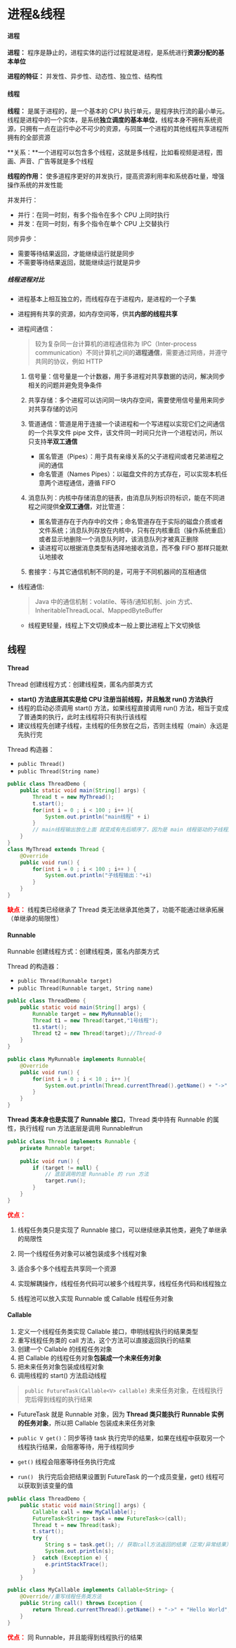 # 进程&线程

#### 进程

**进程：** 程序是静止的，进程实体的运行过程就是进程，是系统进行**资源分配的基本单位**

**进程的特征：** 并发性、异步性、动态性、独立性、结构性

#### 线程

**线程：**  是属于进程的，是一个基本的 CPU 执行单元，是程序执行流的最小单元。线程是进程中的一个实体，是系统**独立调度的基本单位**，线程本身不拥有系统资源，只拥有一点在运行中必不可少的资源，与同属一个进程的其他线程共享进程所拥有的全部资源

**关系：**一个进程可以包含多个线程，这就是多线程，比如看视频是进程，图画、声音、广告等就是多个线程

**线程的作用：** 使多道程序更好的并发执行，提高资源利用率和系统吞吐量，增强操作系统的并发性能

并发并行：

* 并行：在同一时刻，有多个指令在多个 CPU 上同时执行
* 并发：在同一时刻，有多个指令在单个 CPU 上交替执行

同步异步：

* 需要等待结果返回，才能继续运行就是同步
* 不需要等待结果返回，就能继续运行就是异步

##### 线程进程对比

* 进程基本上相互独立的，而线程存在于进程内，是进程的一个子集

* 进程拥有共享的资源，如内存空间等，供其**内部的线程共享**

* 进程间通信：

  > 较为复杂同一台计算机的进程通信称为 IPC（Inter-process communication）不同计算机之间的**进程通信**，需要通过网络，并遵守共同的协议，例如 HTTP

  1. 信号量：信号量是一个计数器，用于多进程对共享数据的访问，解决同步相关的问题并避免竞争条件

  2. 共享存储：多个进程可以访问同一块内存空间，需要使用信号量用来同步对共享存储的访问

  3. 管道通信：管道是用于连接一个读进程和一个写进程以实现它们之间通信的一个共享文件 pipe 文件，该文件同一时间只允许一个进程访问，所以只支持**半双工通信**
     - 匿名管道（Pipes）：用于具有亲缘关系的父子进程间或者兄弟进程之间的通信
     - 命名管道（Names Pipes）：以磁盘文件的方式存在，可以实现本机任意两个进程通信，遵循 FIFO

  4. 消息队列：内核中存储消息的链表，由消息队列标识符标识，能在不同进程之间提供**全双工通信**，对比管道：
     - 匿名管道存在于内存中的文件；命名管道存在于实际的磁盘介质或者文件系统；消息队列存放在内核中，只有在内核重启（操作系统重启）或者显示地删除一个消息队列时，该消息队列才被真正删除
     - 读进程可以根据消息类型有选择地接收消息，而不像 FIFO 那样只能默认地接收

  5. 套接字：与其它通信机制不同的是，可用于不同机器间的互相通信

* 线程通信:

  > Java 中的通信机制：volatile、等待/通知机制、join 方式、InheritableThreadLocal、MappedByteBuffer

  * 线程更轻量，线程上下文切换成本一般上要比进程上下文切换低

## 线程

#### Thread

Thread 创建线程方式：创建线程类，匿名内部类方式

* **start() 方法底层其实是给 CPU 注册当前线程，并且触发 run() 方法执行**
* 线程的启动必须调用 start() 方法，如果线程直接调用 run() 方法，相当于变成了普通类的执行，此时主线程将只有执行该线程
* 建议线程先创建子线程，主线程的任务放在之后，否则主线程（main）永远是先执行完

Thread 构造器：

* `public Thread()`
* `public Thread(String name)`

```java
public class ThreadDemo {
    public static void main(String[] args) {
        Thread t = new MyThread();
        t.start();
       	for(int i = 0 ; i < 100 ; i++ ){
            System.out.println("main线程" + i)
        }
        // main线程输出放在上面 就变成有先后顺序了，因为是 main 线程驱动的子线程运行
    }
}
class MyThread extends Thread {
    @Override
    public void run() {
        for(int i = 0 ; i < 100 ; i++ ) {
            System.out.println("子线程输出："+i)
        }
    }
}
```

**<font color="red">缺点：</font>** 线程类已经继承了 Thread 类无法继承其他类了，功能不能通过继承拓展（单继承的局限性）

#### Runnable

Runnable 创建线程方式：创建线程类，匿名内部类方式

Thread 的构造器：

* `public Thread(Runnable target)`
* `public Thread(Runnable target, String name)`

```java
public class ThreadDemo {
    public static void main(String[] args) {
        Runnable target = new MyRunnable();
        Thread t1 = new Thread(target,"1号线程");
		t1.start();
        Thread t2 = new Thread(target);//Thread-0
    }
}

public class MyRunnable implements Runnable{
    @Override
    public void run() {
        for(int i = 0 ; i < 10 ; i++ ){
            System.out.println(Thread.currentThread().getName() + "->" + i);
        }
    }
}
```

**Thread 类本身也是实现了 Runnable 接口**，Thread 类中持有 Runnable 的属性，执行线程 run 方法底层是调用 Runnable#run

```java
public class Thread implements Runnable {
    private Runnable target;
    
    public void run() {
        if (target != null) {
          	// 底层调用的是 Runnable 的 run 方法
            target.run();
        }
    }
}
```

**<font color="red">优点：</font>**

1. 线程任务类只是实现了 Runnable 接口，可以继续继承其他类，避免了单继承的局限性

2. 同一个线程任务对象可以被包装成多个线程对象

3. 适合多个多个线程去共享同一个资源

4. 实现解耦操作，线程任务代码可以被多个线程共享，线程任务代码和线程独立

5. 线程池可以放入实现 Runnable 或 Callable 线程任务对象


#### Callable

1. 定义一个线程任务类实现 Callable 接口，申明线程执行的结果类型
2. 重写线程任务类的 call 方法，这个方法可以直接返回执行的结果
3. 创建一个 Callable 的线程任务对象
4. 把 Callable 的线程任务对象**包装成一个未来任务对象**
5. 把未来任务对象包装成线程对象
6. 调用线程的 start() 方法启动线程

> `public FutureTask(Callable<V> callable)` 未来任务对象，在线程执行完后得到线程的执行结果

* FutureTask 就是 Runnable 对象，因为 **Thread 类只能执行 Runnable 实例的任务对象**，所以把 Callable 包装成未来任务对象
* `public V get()`：同步等待 task 执行完毕的结果，如果在线程中获取另一个线程执行结果，会阻塞等待，用于线程同步

* `get()`  线程会阻塞等待任务执行完成
* `run() ` 执行完后会把结果设置到 FutureTask  的一个成员变量，get() 线程可以获取到该变量的值

```java
public class ThreadDemo {
    public static void main(String[] args) {
        Callable call = new MyCallable();
        FutureTask<String> task = new FutureTask<>(call);
        Thread t = new Thread(task);
        t.start();
        try {
            String s = task.get(); // 获取call方法返回的结果（正常/异常结果）
            System.out.println(s);
        }  catch (Exception e) {
            e.printStackTrace();
        }
    }

public class MyCallable implements Callable<String> {
    @Override//重写线程任务类方法
    public String call() throws Exception {
        return Thread.currentThread().getName() + "->" + "Hello World";
    }
}
```

**<font color="red">优点：</font>** 同 Runnable，并且能得到线程执行的结果